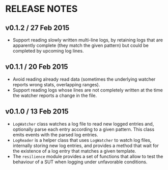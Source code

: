 # RELEASE NOTES

## v0.1.2 / 27 Feb 2015
* Support reading slowly written multi-line logs, by retaining logs that are apparently complete (they match the
  given pattern) but could be completed by upcoming log lines.

## v0.1.1 / 20 Feb 2015
* Avoid reading already read data (sometimes the underlying watcher reports wrong stats, overlapping ranges).
* Support reading logs whose lines are not completely written at the time the watcher reports a change in the file.

## v0.1.0 / 13 Feb 2015
* `LogWatcher` class watches a log file to read new logged entries and, optionally parse each entry according to a
  given pattern. This class emits events with the parsed log entries.
* `LogReader` is a helper class that uses `LogWatcher` to watch log files, internally storing new log entries, and 
  provides a method that wait for the existence of a log entry that matches a given template.
* The `resilience` module provides a set of functions that allow to test the behaviour of a SUT when logging
  under unfavorable conditions.
   
